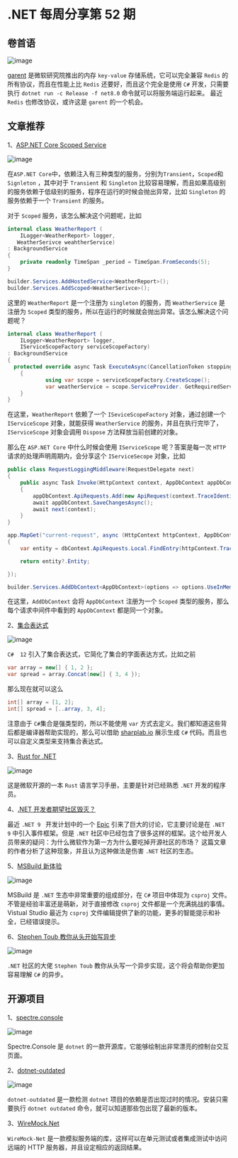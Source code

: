 # .NET 每周分享第 52 期

## 卷首语

![image](https://github.com/DotNETWeekly-io/DotNetWeekly/assets/11272110/5e208358-5523-4dbe-8806-99ee8729a2f2)

[garent](https://github.com/microsoft/garnet) 是微软研究院推出的内存 `key-value` 存储系统，它可以完全兼容 `Redis` 的所有协议，而且在性能上比 `Redis` 还要好，而且这个完全是使用 `C#` 开发，只需要 执行 `dotnet run -c Release -f net8.0` 命令就可以将服务端运行起来。 最近 `Redis` 也修改协议，或许这是 `garent` 的一个机会。

## 文章推荐

1、[ASP.NET Core Scoped Service](https://www.youtube.com/watch?v=FSjCGdkbiCA&ab_channel=MilanJovanovi%C4%87)

![image](https://github.com/DotNETWeekly-io/DotNetWeekly/assets/11272110/a77dfd6f-a8bf-45b2-87b0-49e518697a81)

在`ASP.NET Core`中，依赖注入有三种类型的服务，分别为`Transient`，`Scoped`和`Signleton` ，其中对于 `Transient` 和 `Singleton` 比较容易理解，而且如果高级别的服务依赖于低级别的服务，程序在运行的时候会抛出异常，比如 `Singleton` 的服务依赖于一个 `Transient` 的服务。

对于 `Scoped` 服务，该怎么解决这个问题呢，比如

```csharp
internal class WeatherReport (
    ILogger<WeatherReport> logger,
   WeatherSerivce weahtherService) 
: BackgroundService
{
    private readonly TimeSpan _period = TimeSpan.FromSeconds(5);
}

builder.Services.AddHostedService<WeatherReport>();
builder.Services.AddScoped<WeatherSerivce>();
```

这里的 `WeatherReport` 是一个注册为 `singleton` 的服务，而 `WeatherService` 是注册为 `Scoped` 类型的服务，所以在运行的时候就会抛出异常。该怎么解决这个问题呢？

```csharp
internal class WeatherReport (
    ILogger<WeatherReport> logger,
    IServiceScopeFactory serviceScopeFactory) 
: BackgroundService
{
  protected override async Task ExecuteAsync(CancellationToken stoppingToken)
    {
            using var scope = serviceScopeFactory.CreateScope();
            var weatherService = scope.ServiceProvider. GetRequiredService<WeatherSerivce>();
    }
}
```
在这里，`WeatherReport` 依赖了一个 `ISeviceScopeFactory` 对象，通过创建一个 `IServiceScope` 对象，就能获得 `WeatherService` 的服务，并且在执行完毕了，`IServiceScope` 对象会调用 `Dispose` 方法释放当前创建的对象。

那么在 `ASP.NET Core` 中什么时候会使用 `IServiceScope` 呢？答案是每一次 `HTTP` 请求的处理声明周期内，会分享这个 `IServiceSecope` 对象，比如

```csharp
public class RequestLoggingMiddleware(RequestDelegate next)
{
    public async Task Invoke(HttpContext context, AppDbContext appDbContext)
    {
        appDbContext.ApiRequests.Add(new ApiRequest(context.TraceIdentifier));
        await appDbContext.SaveChangesAsync();
        await next(context);
    }
}

app.MapGet("current-request", async (HttpContext httpContext, AppDbContext dbContext) =>
{
    var entity = dbContext.ApiRequests.Local.FindEntry(httpContext.TraceIdentifier);

    return entity?.Entity;

});

builder.Services.AddDbContext<AppDbContext>(options => options.UseInMemoryDatabase("db"));
```

在这里，`AddDbContext` 会将 `AppDbContext` 注册为一个 `Scoped` 类型的服务，那么每个请求中间件中看到的 `AppDbContext` 都是同一个对象。

2、[集合表达式](https://blog.jetbrains.com/dotnet/2024/03/26/collection-expressions-using-csharp-12-in-rider-and-resharper/)

![image](https://github.com/DotNETWeekly-io/DotNetWeekly/assets/11272110/6c59a66f-2003-42d8-88a3-fff9ae3875aa)

`C#  12` 引入了集合表达式，它简化了集合的字面表达方式，比如之前

```csharp
var array = new[] { 1, 2 };
var spread = array.Concat(new[] { 3, 4 });
```

那么现在就可以这么

```csharp
int[] array = [1, 2];
int[] spread = [..array, 3, 4];
```

注意由于 `C#`集合是强类型的，所以不能使用 `var` 方式去定义。我们都知道这些背后都是编译器帮助实现的，那么可以借助 [sharplab.io](https://sharplab.io/) 展示生成 `C#` 代码。而且也可以自定义类型来支持集合表达式。

3、[Rust for .NET](https://microsoft.github.io/rust-for-dotnet-devs/latest/introduction.html)

![image](https://github.com/DotNETWeekly-io/DotNetWeekly/assets/11272110/859caeae-c198-4c82-b9fa-72e7c113070e)

这是微软开源的一本 `Rust` 语言学习手册，主要是针对已经熟悉 `.NET` 开发的程序员。

4、[.NET 开发者期望社区毁灭？](https://aaronstannard.com/dotnet-eventing-backslide/)

最近 `.NET 9 ` 开发计划中的一个 [Epic](https://github.com/dotnet/aspnetcore/issues/53219) 引来了巨大的讨论，它主要讨论是在 `.NET 9` 中引入事件框架。但是 `.NET` 社区中已经包含了很多这样的框架。这个给开发人员带来的疑问：为什么微软作为第一方为什么要吃掉开源社区的市场？
这篇文章的作者分析了这种现象，并且认为这种做法是伤害 `.NET` 社区的生态。

5、[MSBuild 新体验](https://devblogs.microsoft.com/visualstudio/experimental-msbuild-editor/)

![image](https://github.com/DotNETWeekly-io/DotNetWeekly/assets/11272110/0e072bd2-641f-482e-9939-8a049c543741)

MSBuild 是 `.NET` 生态中非常重要的组成部分，在 `C#` 项目中体现为 `csproj` 文件。不管是经验丰富还是萌新，对于直接修改 `csproj` 文件都是一个充满挑战的事情。Vistual Studio 最近为 `csproj` 文件编辑提供了新的功能，更多的智能提示和补全，已经错误提示。

6、[Stephen Toub 教你从头开始写异步](https://www.youtube.com/watch?v=R-z2Hv-7nxk&ab_channel=dotnet)

![image](https://github.com/DotNETWeekly-io/DotNetWeekly/assets/11272110/3caf7e22-679b-4264-a954-c5507534106a)

`.NET` 社区的大佬 `Stephen Toub` 教你从头写一个异步实现，这个将会帮助你更加容易理解 `C#` 的异步。

## 开源项目

1、[spectre.console](https://github.com/spectreconsole/spectre.console)

![image](https://github.com/DotNETWeekly-io/DotNetWeekly/assets/11272110/88d9ff95-ad2e-4301-ac08-5db3431b31fd)

Spectre.Console 是 `dotnet` 的一款开源库，它能够绘制出非常漂亮的控制台交互页面。

2、[dotnet-outdated](https://github.com/dotnet-outdated/dotnet-outdated)

![image](https://github.com/DotNETWeekly-io/DotNetWeekly/assets/11272110/8811f3b7-adca-475a-a136-d6762f56ee6a)

`dotnet-outdated` 是一款检测 `dotnet` 项目的依赖是否出现过时的情况。安装只需要执行 `dotnet outdated` 命令，就可以知道那些包出现了最新的版本。

3、[WireMock.Net](https://github.com/WireMock-Net/WireMock.Net)

`WireMock-Net` 是一款模拟服务端的库，这样可以在单元测试或者集成测试中访问远端的 HTTP 服务器，并且设定相应的返回结果。
